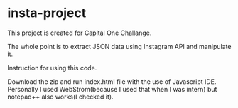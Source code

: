 # insta-project

This project is created for Capital One Challange.

The whole point is to extract JSON data using Instagram API and manipulate it.

Instruction for using this code.

Download the zip and run index.html file with the use of Javascript IDE. Personally I used WebStrom(because I used that when I was intern) but notepad++ also works(I checked it). 
